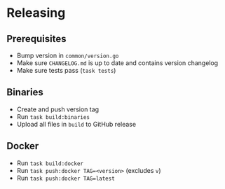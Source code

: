 # Releasing

## Prerequisites

- Bump version in `common/version.go`
- Make sure `CHANGELOG.md` is up to date and contains version changelog
- Make sure tests pass (`task tests`)

## Binaries

- Create and push version tag
- Run `task build:binaries`
- Upload all files in `build` to GitHub release

## Docker

- Run `task build:docker`
- Run `task push:docker TAG=<version>` (excludes `v`)
- Run `task push:docker TAG=latest`
